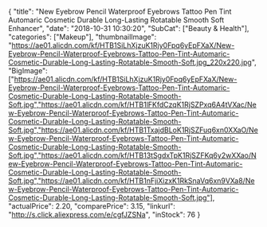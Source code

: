 {
	"title": "New Eyebrow Pencil Waterproof Eyebrows Tattoo Pen Tint Automaric Cosmetic Durable Long-Lasting Rotatable Smooth Soft Enhancer",
	"date": "2018-10-31 10:30:20",
	"SubCat": ["Beauty & Health"],
	"categories": ["Makeup"],
	"thumbnailImage": "https://ae01.alicdn.com/kf/HTB1SiLhXjzuK1Rjy0Fpq6yEpFXaX/New-Eyebrow-Pencil-Waterproof-Eyebrows-Tattoo-Pen-Tint-Automaric-Cosmetic-Durable-Long-Lasting-Rotatable-Smooth-Soft.jpg_220x220.jpg",
	"BigImage": ["https://ae01.alicdn.com/kf/HTB1SiLhXjzuK1Rjy0Fpq6yEpFXaX/New-Eyebrow-Pencil-Waterproof-Eyebrows-Tattoo-Pen-Tint-Automaric-Cosmetic-Durable-Long-Lasting-Rotatable-Smooth-Soft.jpg","https://ae01.alicdn.com/kf/HTB1lFKfdCzqK1RjSZPxq6A4tVXac/New-Eyebrow-Pencil-Waterproof-Eyebrows-Tattoo-Pen-Tint-Automaric-Cosmetic-Durable-Long-Lasting-Rotatable-Smooth-Soft.jpg","https://ae01.alicdn.com/kf/HTB1TxajdBLoK1RjSZFuq6xn0XXaO/New-Eyebrow-Pencil-Waterproof-Eyebrows-Tattoo-Pen-Tint-Automaric-Cosmetic-Durable-Long-Lasting-Rotatable-Smooth-Soft.jpg","https://ae01.alicdn.com/kf/HTB13tSgdxTpK1RjSZFKq6y2wXXao/New-Eyebrow-Pencil-Waterproof-Eyebrows-Tattoo-Pen-Tint-Automaric-Cosmetic-Durable-Long-Lasting-Rotatable-Smooth-Soft.jpg","https://ae01.alicdn.com/kf/HTB1nFjiXizxK1RkSnaVq6xn9VXa8/New-Eyebrow-Pencil-Waterproof-Eyebrows-Tattoo-Pen-Tint-Automaric-Cosmetic-Durable-Long-Lasting-Rotatable-Smooth-Soft.jpg"],
	"actualPrice": 2.20,
	"comparePrice": 3.15,
	"linkurl": "http://s.click.aliexpress.com/e/cgfJZSNa",
	"inStock": 76
}
